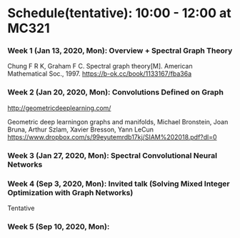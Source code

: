 # Schedule(tentative): 10:00 - 12:00 at MC321

### Week 1 (Jan 13, 2020, Mon): Overview + Spectral Graph Theory

Chung F R K, Graham F C. Spectral graph theory[M]. American Mathematical Soc., 1997. https://b-ok.cc/book/1133167/fba36a

### Week 2 (Jan 20, 2020, Mon): Convolutions Defined on Graph

http://geometricdeeplearning.com/

Geometric deep learningon graphs and manifolds, Michael Bronstein, Joan Bruna, Arthur Szlam, Xavier Bresson, Yann LeCun  https://www.dropbox.com/s/99eyutemrdb17kj/SIAM%202018.pdf?dl=0

### Week 3 (Jan 27, 2020, Mon): Spectral Convolutional Neural Networks

 
### Week 4 (Sep 3, 2020, Mon): Invited talk (Solving Mixed Integer Optimization with Graph Networks)

Tentative

### Week 5 (Sep 10, 2020, Mon): 

